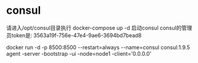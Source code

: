 # consul

请进入/opt/consul目录执行 docker-compose up -d 启动consul
consul的管理员token是: 3563a19f-756e-47e4-9ae6-3694bd7bead8

docker run -d -p 8500:8500 --restart=always 
    --name=consul consul:1.9.5 agent 
    -server 
    -bootstrap 
    -ui 
    -node=node1 
    -client='0.0.0.0'